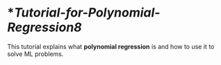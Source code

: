 # **Tutorial-for-Polynomial-Regression8*
This tutorial explains what **polynomial regression** is and how to use it to solve ML problems.
